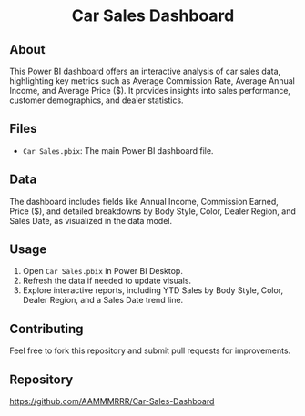 <h1 align="center">Car Sales Dashboard</h1>

## About
This Power BI dashboard offers an interactive analysis of car sales data, highlighting key metrics such as Average Commission Rate, Average Annual Income, and Average Price ($). It provides insights into sales performance, customer demographics, and dealer statistics.

## Files
- `Car Sales.pbix`: The main Power BI dashboard file.

## Data
The dashboard includes fields like Annual Income, Commission Earned, Price ($), and detailed breakdowns by Body Style, Color, Dealer Region, and Sales Date, as visualized in the data model.

## Usage
1. Open `Car Sales.pbix` in Power BI Desktop.
2. Refresh the data if needed to update visuals.
3. Explore interactive reports, including YTD Sales by Body Style, Color, Dealer Region, and a Sales Date trend line.

## Contributing
Feel free to fork this repository and submit pull requests for improvements.

## Repository
https://github.com/AAMMMRRR/Car-Sales-Dashboard
